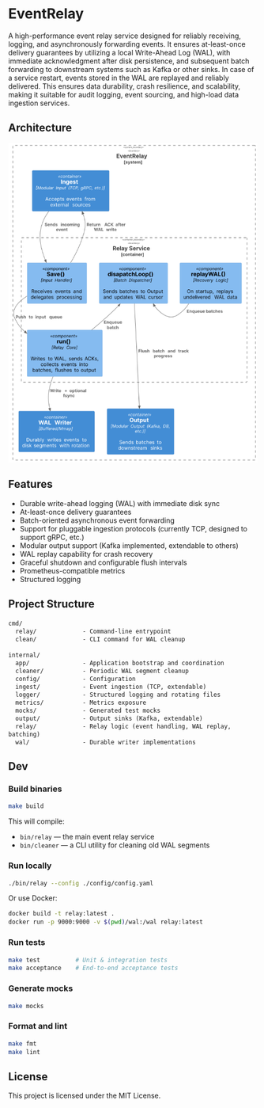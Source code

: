 # EventRelay

A high-performance event relay service designed for reliably receiving, logging, and asynchronously forwarding events. It ensures at-least-once delivery guarantees by utilizing a local Write-Ahead Log (WAL), with immediate acknowledgment after disk persistence, and subsequent batch forwarding to downstream systems such as Kafka or other sinks. In case of a service restart, events stored in the WAL are replayed and reliably delivered. This ensures data durability, crash resilience, and scalability, making it suitable for audit logging, event sourcing, and high-load data ingestion services.


## Architecture

![Architecture](docs/eventrelay-component.png)


## Features

- Durable write-ahead logging (WAL) with immediate disk sync
- At-least-once delivery guarantees
- Batch-oriented asynchronous event forwarding
- Support for pluggable ingestion protocols (currently TCP, designed to support gRPC, etc.)
- Modular output support (Kafka implemented, extendable to others)
- WAL replay capability for crash recovery
- Graceful shutdown and configurable flush intervals
- Prometheus-compatible metrics
- Structured logging


## Project Structure

```
cmd/
  relay/             - Command-line entrypoint
  clean/             - CLI command for WAL cleanup

internal/
  app/               - Application bootstrap and coordination
  cleaner/           - Periodic WAL segment cleanup
  config/            - Configuration
  ingest/            - Event ingestion (TCP, extendable)
  logger/            - Structured logging and rotating files
  metrics/           - Metrics exposure
  mocks/             - Generated test mocks
  output/            - Output sinks (Kafka, extendable)
  relay/             - Relay logic (event handling, WAL replay, batching)
  wal/               - Durable writer implementations
```


## Dev

### Build binaries

```bash
make build
```

This will compile:

- `bin/relay` — the main event relay service
- `bin/cleaner` — a CLI utility for cleaning old WAL segments

### Run locally

```bash
./bin/relay --config ./config/config.yaml
```

Or use Docker:

```bash
docker build -t relay:latest .
docker run -p 9000:9000 -v $(pwd)/wal:/wal relay:latest
```

### Run tests

```bash
make test          # Unit & integration tests
make acceptance    # End-to-end acceptance tests
```

### Generate mocks

```bash
make mocks
```

### Format and lint

```bash
make fmt
make lint
```

## License

This project is licensed under the MIT License.
